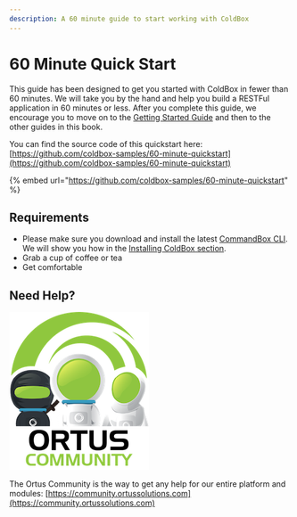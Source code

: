 ```yaml
---
description: A 60 minute guide to start working with ColdBox
---
```


# 60 Minute Quick Start

This guide has been designed to get you started with ColdBox in fewer than 60 minutes. We will take you by the hand and help you build a RESTFul application in 60 minutes or less. After you complete this guide, we encourage you to move on to the [Getting Started Guide](../../getting-started/getting-started-guide.md) and then to the other guides in this book.

You can find the source code of this quickstart here: [https://github.com/coldbox-samples/60-minute-quickstart](https://github.com/coldbox-samples/60-minute-quickstart)

{% embed url="https://github.com/coldbox-samples/60-minute-quickstart" %}

## Requirements

* Please make sure you download and install the latest [CommandBox CLI](https://www.ortussolutions.com/products/commandbox). We will show you how in the [Installing ColdBox section](installing-coldbox.md).
* Grab a cup of coffee or tea
* Get comfortable

## Need Help?

![](../../.gitbook/assets/ortus-community-square-small.png)

The Ortus Community is the way to get any help for our entire platform and modules: [https://community.ortussolutions.com](https://community.ortussolutions.com)
